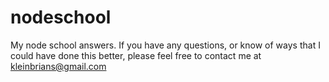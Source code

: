 # nodeschool
My node school answers. If you have any questions, or know of ways that I could have done this better, please feel free to contact me at kleinbrians@gmail.com
